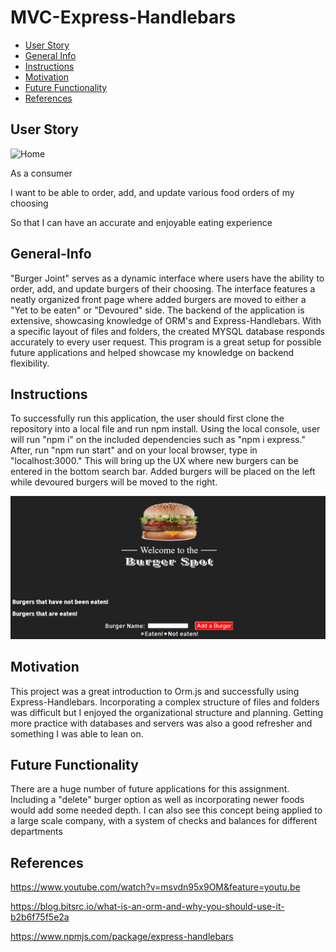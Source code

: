 # MVC-Express-Handlebars

- [User Story](#User-Story)
- [General Info](#General-Info)
- [Instructions](#Instructions)
- [Motivation](#Motivation)
- [Future Functionality](#Future-Functionality)
- [References](#References)

## User Story

![Home](assets/js/Screenshot.png)

As a consumer

I want to be able to order, add, and update various food orders of my choosing

So that I can have an accurate and enjoyable eating experience

## General-Info

"Burger Joint" serves as a dynamic interface where users have the ability to order, add, and update burgers of their choosing. The interface features a neatly organized front page where added burgers are moved to either a "Yet to be eaten" or "Devoured" side. The backend of the application is extensive, showcasing knowledge of ORM's and Express-Handlebars. With a specific layout of files and folders, the created MYSQL database responds accurately to every user request. This program is a great setup for possible future applications and helped showcase my knowledge on backend flexibility.

## Instructions

To successfully run this application, the user should first clone the repository into a local file and run npm install. Using the local console, user will run "npm i" on the included dependencies such as "npm i express." After, run "npm run start" and on your local browser, type in "localhost:3000." This will bring up the UX where new burgers can be entered in the bottom search bar. Added burgers will be placed on the left while devoured burgers will be moved to the right.

![UX](public/assets/js/Screenshot.png)

## Motivation

This project was a great introduction to Orm.js and successfully using Express-Handlebars. Incorporating a complex structure of files and folders was difficult but I enjoyed the organizational structure and planning. Getting more practice with databases and servers was also a good refresher and something I was able to lean on.

## Future Functionality

There are a huge number of future applications for this assignment. Including a "delete" burger option as well as incorporating newer foods would add some needed depth. I can also see this concept being applied to a large scale company, with a system of checks and balances for different departments

## References

https://www.youtube.com/watch?v=msvdn95x9OM&feature=youtu.be

https://blog.bitsrc.io/what-is-an-orm-and-why-you-should-use-it-b2b6f75f5e2a

https://www.npmjs.com/package/express-handlebars
